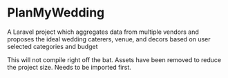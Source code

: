 # PlanMyWedding
A Laravel project which aggregates data from multiple vendors and proposes the ideal wedding caterers, venue, and decors based on user selected categories and budget

This will not compile right off the bat. Assets have been removed to reduce the project size. Needs to be imported first.
